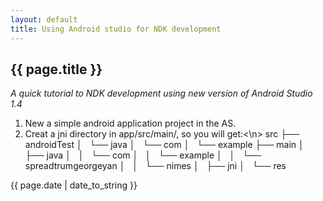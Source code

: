 ```yaml
---
layout: default 
title: Using Android studio for NDK development
---
```

<h2>{{ page.title }}</h2>
<i>A quick tutorial to NDK development using new version of Android Studio 1.4</i>

1. New a simple android application project in the AS.
2. Creat a jni directory in app/src/main/, so you will get:<\n>
	src
    ├── androidTest
    │   └── java
    │       └── com
    │           └── example
    ├── main
    │   ├── java
    │   │   └── com
    │   │       └── example
    │   │           └── spreadtrumgeorgeyan
    │   │               └── nimes
    │   ├── jni
    │   └── res
 
<p>{{ page.date | date_to_string }}</p>
